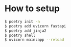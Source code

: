 # How to setup

```bash
$ poetry init -n
$ poetry add uvicorn fastapi
$ poetry add jinja2
$ poetry shell
$ uvicorn main:app --reload
```

